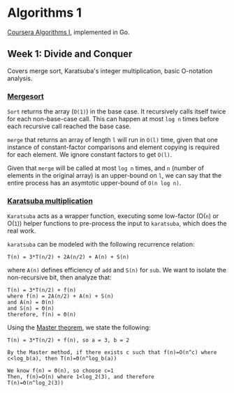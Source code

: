 # Algorithms 1

[Coursera Algorithms I](https://www.coursera.org/learn/algorithms-divide-conquer/home/welcome), implemented in Go.

## Week 1: Divide and Conquer

Covers merge sort, Karatsuba's integer multiplication, basic O-notation analysis.

### [Mergesort](https://github.com/nikovacevic/algorithms1/blob/master/mergesort/mergesort.go)

`Sort` returns the array (`O(1)`) in the base case. It recursively calls itself twice for each non-base-case call. This can happen at most `log n` times before each recursive call reached the base case.

`merge` that returns an array of length `l` will run in `O(l)` time, given that one instance of constant-factor comparisons and element copying is required for each element. We ignore constant factors to get `O(l)`.

Given that `merge` will be called at most `log n` times, and `n` (number of elements in the original array) is an upper-bound on `l`, we can say that the entire process has an asymtotic upper-bound of `O(n log n)`.

### [Karatsuba multiplication](https://github.com/nikovacevic/algorithms1/blob/master/multiplication/multiplication.go)

`Karatsuba` acts as a wrapper function, executing some low-factor (O(`n`) or O(`1`)) helper functions to pre-process the input to `karatsuba`, which does the real work.

`karatsuba` can be modeled with the following recurrence relation:
```
T(n) = 3*T(n/2) + 2A(n/2) + A(n) + S(n)
```
where `A(n)` defines efficiency of `add` and `S(n)` for `sub`. We want to isolate the non-recursive bit, then analyze that:
```
T(n) = 3*T(n/2) + f(n)
where f(n) = 2A(n/2) + A(n) + S(n)
and A(n) = Θ(n)
and S(n) = Θ(n)
therefore, f(n) = Θ(n)
```
Using the [Master theorem](https://en.wikipedia.org/wiki/Master_theorem), we state the following:
```
T(n) = 3*T(n/2) + f(n), so a = 3, b = 2

By the Master method, if there exists c such that f(n)=O(n^c) where c<log_b(a), then T(n)=Θ(n^log_b(a))

We know f(n) = Θ(n), so choose c=1
Then, f(n)=O(n) where 1<log_2(3), and therefore
T(n)=Θ(n^log_2(3))
```

